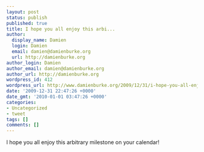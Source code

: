 ```yaml
---
layout: post
status: publish
published: true
title: I hope you all enjoy this arbi...
author:
  display_name: Damien
  login: Damien
  email: damien@damienburke.org
  url: http://damienburke.org
author_login: Damien
author_email: damien@damienburke.org
author_url: http://damienburke.org
wordpress_id: 412
wordpress_url: http://www.damienburke.org/2009/12/31/i-hope-you-all-enjoy-this-arbi/
date: '2009-12-31 22:47:26 +0000'
date_gmt: '2010-01-01 03:47:26 +0000'
categories:
- Uncategorized
- tweet
tags: []
comments: []
---
```

<p>I hope you all enjoy this arbitrary milestone on your calendar!</p>
